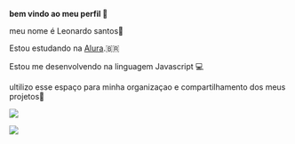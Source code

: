 **bem vindo ao meu perfil 🎱**

meu nome é Leonardo santos🧠

Estou estudando na [Alura](https://www.alura.com.br).🇧🇷

Estou me desenvolvendo na linguagem Javascript 💻

ultilizo esse espaço para minha organizaçao e compartilhamento dos meus projetos🥇

![](https://media.tenor.com/ISELXPAMm3gAAAAM/cristiano-ronaldo-ronaldo-juventus.gif)

![](https://media.tenor.com/lY--UKxouUMAAAAM/cristiano-ronaldo-nao-grita-nao-grita.gif)
